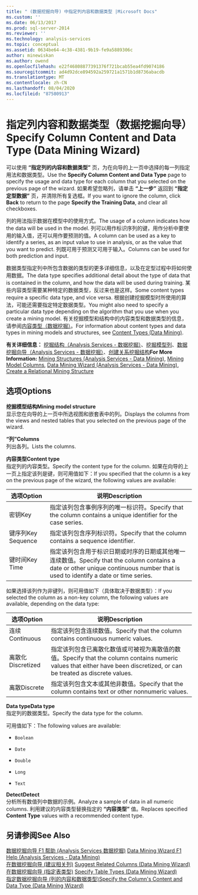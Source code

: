 ```yaml
---
title: " (数据挖掘向导) 中指定列内容和数据类型 |Microsoft Docs"
ms.custom: ''
ms.date: 06/13/2017
ms.prod: sql-server-2014
ms.reviewer: ''
ms.technology: analysis-services
ms.topic: conceptual
ms.assetid: 0634be64-4c38-4381-9b19-fe9a5889306c
author: minewiskan
ms.author: owend
ms.openlocfilehash: e22f46808877391376f721bcab55ea4fd9074186
ms.sourcegitcommit: ad4d92dce894592a259721a1571b1d8736abacdb
ms.translationtype: MT
ms.contentlocale: zh-CN
ms.lasthandoff: 08/04/2020
ms.locfileid: "87580913"
---
```

# <a name="specify-column-content-and-data-type-data-mining-wizard"></a><span data-ttu-id="97bee-102">指定列内容和数据类型（数据挖掘向导）</span><span class="sxs-lookup"><span data-stu-id="97bee-102">Specify Column Content and Data Type (Data Mining Wizard)</span></span>
  <span data-ttu-id="97bee-103">可以使用 **“指定列的内容和数据类型”** 页，为在向导的上一页中选择的每一列指定用法和数据类型。</span><span class="sxs-lookup"><span data-stu-id="97bee-103">Use the **Specify Column Content and Data Type** page to specify the usage and data type for each column that you selected on the previous page of the wizard.</span></span> <span data-ttu-id="97bee-104">如果希望忽略列，请单击 **“上一步”** 返回到 **“指定定型数据”** 页，并清除所有复选框。</span><span class="sxs-lookup"><span data-stu-id="97bee-104">If you want to ignore the column, click **Back** to return to the page **Specify the Training Data**, and clear all checkboxes.</span></span>  
  
 <span data-ttu-id="97bee-105">列的用法指示数据在模型中的使用方式。</span><span class="sxs-lookup"><span data-stu-id="97bee-105">The usage of a column indicates how the data will be used in the model.</span></span> <span data-ttu-id="97bee-106">列可以用作标识序列的键，用作分析中要使用的输入值，还可以用作要预测的值。</span><span class="sxs-lookup"><span data-stu-id="97bee-106">A column can be used as a key to identify a series, as an input value to use in analysis, or as the value that you want to predict.</span></span> <span data-ttu-id="97bee-107">列既可用于预测又可用于输入。</span><span class="sxs-lookup"><span data-stu-id="97bee-107">Columns can be used for both prediction and input.</span></span>  
  
 <span data-ttu-id="97bee-108">数据类型指定列中所包含数据的类型的更多详细信息，以及在定型过程中将如何使用数据。</span><span class="sxs-lookup"><span data-stu-id="97bee-108">The data type specifies additional detail about the type of data that is contained in the column, and how the data will be used during training.</span></span> <span data-ttu-id="97bee-109">某些内容类型需要某种特定的数据类型，反过来也是这样。</span><span class="sxs-lookup"><span data-stu-id="97bee-109">Some content types require a specific data type, and vice versa.</span></span> <span data-ttu-id="97bee-110">根据创建挖掘模型时所使用的算法，可能还需要指定特定数据类型。</span><span class="sxs-lookup"><span data-stu-id="97bee-110">You might also need to specify a particular data type depending on the algorithm that you use when you create a mining model.</span></span> <span data-ttu-id="97bee-111">有关挖掘模型和结构中的内容类型和数据类型的信息，请参阅[内容类型（数据挖掘）](data-mining/content-types-data-mining.md)。</span><span class="sxs-lookup"><span data-stu-id="97bee-111">For information about content types and data types in mining models and structures, see [Content Types &#40;Data Mining&#41;](data-mining/content-types-data-mining.md).</span></span>  
  
 <span data-ttu-id="97bee-112">**有关详细信息：** [挖掘结构（Analysis Services - 数据挖掘）](data-mining/mining-structures-analysis-services-data-mining.md)、[挖掘模型列](data-mining/mining-model-columns.md)、[数据挖掘向导（Analysis Services - 数据挖掘）](data-mining/data-mining-wizard-analysis-services-data-mining.md)、[创建关系挖掘结构](data-mining/create-a-relational-mining-structure.md)</span><span class="sxs-lookup"><span data-stu-id="97bee-112">**For More Information:** [Mining Structures &#40;Analysis Services - Data Mining&#41;](data-mining/mining-structures-analysis-services-data-mining.md), [Mining Model Columns](data-mining/mining-model-columns.md), [Data Mining Wizard &#40;Analysis Services - Data Mining&#41;](data-mining/data-mining-wizard-analysis-services-data-mining.md), [Create a Relational Mining Structure](data-mining/create-a-relational-mining-structure.md)</span></span>  
  
## <a name="options"></a><span data-ttu-id="97bee-113">选项</span><span class="sxs-lookup"><span data-stu-id="97bee-113">Options</span></span>  
 <span data-ttu-id="97bee-114">**挖掘模型结构**</span><span class="sxs-lookup"><span data-stu-id="97bee-114">**Mining model structure**</span></span>  
 <span data-ttu-id="97bee-115">显示您在向导的上一页中所选视图和嵌套表中的列。</span><span class="sxs-lookup"><span data-stu-id="97bee-115">Displays the columns from the views and nested tables that you selected on the previous page of the wizard.</span></span>  
  
 <span data-ttu-id="97bee-116">**“列”**</span><span class="sxs-lookup"><span data-stu-id="97bee-116">**Columns**</span></span>  
 <span data-ttu-id="97bee-117">列出各列。</span><span class="sxs-lookup"><span data-stu-id="97bee-117">Lists the columns.</span></span>  
  
 <span data-ttu-id="97bee-118">**内容类型**</span><span class="sxs-lookup"><span data-stu-id="97bee-118">**Content type**</span></span>  
 <span data-ttu-id="97bee-119">指定列的内容类型。</span><span class="sxs-lookup"><span data-stu-id="97bee-119">Specify the content type for the column.</span></span> <span data-ttu-id="97bee-120">如果在向导的上一页上指定该列是键，则可用值如下：</span><span class="sxs-lookup"><span data-stu-id="97bee-120">If you specified that the column is a key on the previous page of the wizard, the following values are available:</span></span>  
  
|<span data-ttu-id="97bee-121">选项</span><span class="sxs-lookup"><span data-stu-id="97bee-121">Option</span></span>|<span data-ttu-id="97bee-122">说明</span><span class="sxs-lookup"><span data-stu-id="97bee-122">Description</span></span>|  
|------------|-----------------|  
|<span data-ttu-id="97bee-123">密钥</span><span class="sxs-lookup"><span data-stu-id="97bee-123">Key</span></span>|<span data-ttu-id="97bee-124">指定该列包含事例序列的唯一标识符。</span><span class="sxs-lookup"><span data-stu-id="97bee-124">Specify that the column contains a unique identifier for the case series.</span></span>|  
|<span data-ttu-id="97bee-125">键序列</span><span class="sxs-lookup"><span data-stu-id="97bee-125">Key Sequence</span></span>|<span data-ttu-id="97bee-126">指定该列包含序列标识符。</span><span class="sxs-lookup"><span data-stu-id="97bee-126">Specify that the column contains a sequence identifier.</span></span>|  
|<span data-ttu-id="97bee-127">键时间</span><span class="sxs-lookup"><span data-stu-id="97bee-127">Key Time</span></span>|<span data-ttu-id="97bee-128">指定该列包含用于标识日期或时序的日期或其他唯一连续数值。</span><span class="sxs-lookup"><span data-stu-id="97bee-128">Specify that the column contains a date or other unique continuous number that is used to identify a date or time series.</span></span>|  
  
 <span data-ttu-id="97bee-129">如果选择该列作为非键列，则可用值如下（具体取决于数据类型）：</span><span class="sxs-lookup"><span data-stu-id="97bee-129">If you selected the column as a non-key column, the following values are available, depending on the data type:</span></span>  
  
|<span data-ttu-id="97bee-130">选项</span><span class="sxs-lookup"><span data-stu-id="97bee-130">Option</span></span>|<span data-ttu-id="97bee-131">说明</span><span class="sxs-lookup"><span data-stu-id="97bee-131">Description</span></span>|  
|------------|-----------------|  
|<span data-ttu-id="97bee-132">连续</span><span class="sxs-lookup"><span data-stu-id="97bee-132">Continuous</span></span>|<span data-ttu-id="97bee-133">指定该列包含连续数值。</span><span class="sxs-lookup"><span data-stu-id="97bee-133">Specify that the column contains continuous numeric values.</span></span>|  
|<span data-ttu-id="97bee-134">离散化</span><span class="sxs-lookup"><span data-stu-id="97bee-134">Discretized</span></span>|<span data-ttu-id="97bee-135">指定该列包含已离散化数值或可被视为离散值的数值。</span><span class="sxs-lookup"><span data-stu-id="97bee-135">Specify that the column contains numeric values that either have been discretized, or can be treated as discrete values.</span></span>|  
|<span data-ttu-id="97bee-136">离散</span><span class="sxs-lookup"><span data-stu-id="97bee-136">Discrete</span></span>|<span data-ttu-id="97bee-137">指定该列包含文本或其他非数值。</span><span class="sxs-lookup"><span data-stu-id="97bee-137">Specify that the column contains text or other nonnumeric values.</span></span>|  
  
 <span data-ttu-id="97bee-138">**Data type**</span><span class="sxs-lookup"><span data-stu-id="97bee-138">**Data type**</span></span>  
 <span data-ttu-id="97bee-139">指定列的数据类型。</span><span class="sxs-lookup"><span data-stu-id="97bee-139">Specify the data type for the column.</span></span>  
  
 <span data-ttu-id="97bee-140">可用值如下：</span><span class="sxs-lookup"><span data-stu-id="97bee-140">The following values are available:</span></span>  
  
-   `Boolean`  
  
-   `Date`  
  
-   `Double`  
  
-   `Long`  
  
-   `Text`  
  
 <span data-ttu-id="97bee-141">**Detect**</span><span class="sxs-lookup"><span data-stu-id="97bee-141">**Detect**</span></span>  
 <span data-ttu-id="97bee-142">分析所有数值列中数据的示例。</span><span class="sxs-lookup"><span data-stu-id="97bee-142">Analyze a sample of data in all numeric columns.</span></span> <span data-ttu-id="97bee-143">利用建议的内容类型替换指定的 **“内容类型”** 值。</span><span class="sxs-lookup"><span data-stu-id="97bee-143">Replaces specified **Content Type** values with a recommended content type.</span></span>  
  
## <a name="see-also"></a><span data-ttu-id="97bee-144">另请参阅</span><span class="sxs-lookup"><span data-stu-id="97bee-144">See Also</span></span>  
 <span data-ttu-id="97bee-145">[数据挖掘向导 F1 帮助 &#40;Analysis Services 数据挖掘&#41;](data-mining-wizard-f1-help-analysis-services-data-mining.md) </span><span class="sxs-lookup"><span data-stu-id="97bee-145">[Data Mining Wizard F1 Help &#40;Analysis Services - Data Mining&#41;](data-mining-wizard-f1-help-analysis-services-data-mining.md) </span></span>  
 <span data-ttu-id="97bee-146">[在数据挖掘向导 &#40;建议相关列&#41;](suggest-related-columns-data-mining-wizard.md) </span><span class="sxs-lookup"><span data-stu-id="97bee-146">[Suggest Related Columns &#40;Data Mining Wizard&#41;](suggest-related-columns-data-mining-wizard.md) </span></span>  
 <span data-ttu-id="97bee-147">[在数据挖掘向导 &#40;指定表类型&#41;](specify-table-types-data-mining-wizard.md) </span><span class="sxs-lookup"><span data-stu-id="97bee-147">[Specify Table Types &#40;Data Mining Wizard&#41;](specify-table-types-data-mining-wizard.md) </span></span>  
 [<span data-ttu-id="97bee-148">指定数据挖掘向导 &#40;列的内容和数据类型&#41;</span><span class="sxs-lookup"><span data-stu-id="97bee-148">Specify the Column's Content and Data Type &#40;Data Mining Wizard&#41;</span></span>](specify-the-column-s-content-and-data-type-data-mining-wizard.md)  
  
  
